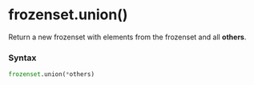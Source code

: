 # frozenset.union()

Return a new frozenset with elements from the frozenset and all **others**.

### Syntax

```python
frozenset.union(*others)
```
